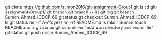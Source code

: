 git clone https://github.com/sumon2016/git-assignment-Group1.git
ls
cd git-assignment-Group1/
git branch
git branch --list
git log
git branch Sumon_Ahmed_ICDCP_69
git status
git checkout Sumon_Ahmed_ICDCP_69
ls
git status
rm -rf A-Afoyez/
rm -rf README.md
ls
mkdir Sumon
touch README.md
ls
git status
git commit -m "add won directory and redmi file"
git status
git push origin Sumon_Ahmed_ICDCP_69
